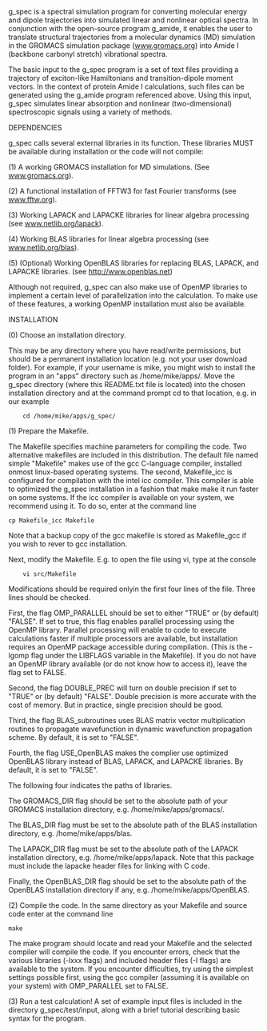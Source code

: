 g_spec is a spectral simulation program for converting molecular energy and
dipole trajectories into simulated linear and nonlinear optical spectra. In
conjunction with the open-source program g_amide, it enables the user to
translate  structural trajectories from a molecular dynamics (MD) simulation
in the GROMACS simulation package (www.gromacs.org) into Amide I (backbone
carbonyl stretch) vibrational spectra. 

The basic input to the g_spec program is a set of text files providing a
trajectory of exciton-like Hamiltonians and transition-dipole moment vectors.
In the context of protein Amide I calculations, such files can be generated
using the g_amide program referenced above. Using this input, g_spec
simulates linear absorption and nonlinear (two-dimensional) spectroscopic
signals using a variety of methods. 



DEPENDENCIES

g_spec calls several external libraries in its function. These libraries MUST
be available during installation or the code will not compile: 

(1) A working GROMACS installation for MD simulations. (See www.gromacs.org).

(2) A functional installation of FFTW3 for fast Fourier transforms (see
www.fftw.org).

(3) Working LAPACK and LAPACKE libraries for linear algebra processing (see
www.netlib.org/lapack). 

(4) Working BLAS libraries for linear algebra processing (see
www.netlib.org/blas). 

(5) (Optional) Working OpenBLAS libraries for replacing BLAS, LAPACK, and
LAPACKE libraries. (see http://www.openblas.net)


Although not required, g_spec can also make use of OpenMP libraries to
implement a certain level of parallelization into the calculation. To make use
of these features, a working OpenMP installation must also be available. 



INSTALLATION

(0) Choose an installation directory.

This may be any directory where you have read/write permissions, but should be
a permanent installation location (e.g. not your user download folder). For
example, if your username is mike, you might wish to install the program in an
"apps" directory such as /home/mike/apps/. Move the g_spec directory (where
this README.txt file is located) into the chosen installation directory and at
the command prompt cd to that location, e.g. in our example

        cd /home/mike/apps/g_spec/


(1) Prepare the Makefile.

The Makefile specifies machine parameters for compiling the code. Two
alternative makefiles are included in this distribution. The default file
named simple "Makefile" makes use of the gcc C-language compiler, installed
onmost linux-based operating systems. The second, Makefile_icc is configured
for compilation with the intel icc compiler. This compiler is able to
optimized the g_spec installation in a fashion that make make it run faster
on some systems. If the icc compiler is available on your system, we recommend
using it. To do so, enter at the command line

	cp Makefile_icc Makefile

Note that a backup copy of the gcc makefile is stored as Makefile_gcc if you
wish to rever to gcc installation. 

Next, modify the Makefile. E.g. to open the file using vi, type at the console

        vi src/Makefile

Modifications should be required onlyin the first four lines of the file.
Three lines should be checked. 

First, the flag OMP_PARALLEL should be set to either "TRUE" or (by default)
"FALSE". If set to true, this flag enables parallel processing using the
OpenMP library. Parallel processing will enable to code to execute
calculations faster if multiple processors are available, but installation
requires an OpenMP package accessible during compilation. (This is the -lgomp
flag under the LIBFLAGS variable in the Makefile). If you do not have an
OpenMP library available (or do not know how to access it), leave the flag set
to FALSE. 

Second, the flag DOUBLE_PREC will turn on double precision if set to "TRUE" or
(by default) "FALSE". Double precision is more accurate with the cost of
memory. But in practice, single precision should be good.

Third, the flag BLAS_subroutines uses BLAS matrix vector multiplication
routines to propagate wavefunction in dynamic wavefunction propagation scheme.
By default, it is set to "FALSE".

Fourth, the flag USE_OpenBLAS makes the complier use optimized OpenBLAS
library instead of BLAS, LAPACK, and LAPACKE libraries. By default, it is set
to "FALSE".

The following four indicates the paths of libraries.

The GROMACS_DIR flag should be set to the absolute path of your GROMACS
installation directory, e.g. /home/mike/apps/gromacs/.

The BLAS_DIR flag must be set to the absolute path of the BLAS installation
directory, e.g. /home/mike/apps/blas.

The LAPACK_DIR flag must be set to the absolute path of the LAPACK
installation directory, e.g. /home/mike/apps/lapack. Note that this package
must include the lapacke header files for linking with C code.

Finally, the OpenBLAS_DIR flag should be set to the absolute path of the
OpenBLAS installation directory if any, e.g. /home/mike/apps/OpenBLAS.



(2) Compile the code. In the same directory as your Makefile and source code
enter at the command line

	make 

The make program should locate and read your Makefile and the selected
compiler will compile the code. If you encounter errors, check that the
various libraries (-lxxx flags) and included header files (-I flags) are
available to the system. If you encounter difficulties, try using the simplest
settings possible first, using the gcc compiler (assuming it is available on
your system) with OMP_PARALLEL set to FALSE. 

(3) Run a test calculation! A set of example input files is included in the
directory g_spec/test/input, along with a brief tutorial describing basic
syntax for the program. 
